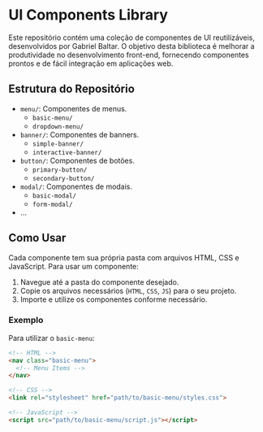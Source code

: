 # UI Components Library

Este repositório contém uma coleção de componentes de UI reutilizáveis, desenvolvidos por Gabriel Baltar. O objetivo desta biblioteca é melhorar a produtividade no desenvolvimento front-end, fornecendo componentes prontos e de fácil integração em aplicações web.

## Estrutura do Repositório

- `menu/`: Componentes de menus.
  - `basic-menu/`
  - `dropdown-menu/`
- `banner/`: Componentes de banners.
  - `simple-banner/`
  - `interactive-banner/`
- `button/`: Componentes de botões.
  - `primary-button/`
  - `secondary-button/`
- `modal/`: Componentes de modais.
  - `basic-modal/`
  - `form-modal/`
- ...

## Como Usar

Cada componente tem sua própria pasta com arquivos HTML, CSS e JavaScript. Para usar um componente:

1. Navegue até a pasta do componente desejado.
2. Copie os arquivos necessários (`HTML`, `CSS`, `JS`) para o seu projeto.
3. Importe e utilize os componentes conforme necessário.

### Exemplo

Para utilizar o `basic-menu`:

```html
<!-- HTML -->
<nav class="basic-menu">
  <!-- Menu Items -->
</nav>

<!-- CSS -->
<link rel="stylesheet" href="path/to/basic-menu/styles.css">

<!-- JavaScript -->
<script src="path/to/basic-menu/script.js"></script>
